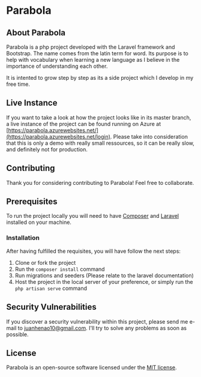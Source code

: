# Parabola


## About Parabola

Parabola is a php project developed with the Laravel framework and Bootstrap. The name comes from the latin term for word. Its purpose is to help with vocabulary when learning a new language as I believe in the importance of understanding each other.

It is intented to grow step by step as its a side project which I develop in my free time.

## Live Instance

If you want to take a look at how the project looks like in its master branch, a live instance of the project can be found running on Azure at [https://parabola.azurewebsites.net/](https://parabola.azurewebsites.net/login). Please take into consideration that this is only a demo with really small ressources, so it can be really slow, and definitely not for production.

## Contributing

Thank you for considering contributing to Parabola! Feel free to collaborate.

## Prerequisites

To run the project locally you will need to have [Composer](https://getcomposer.org/)  and [Laravel](https://laravel.com/docs/5.8/installation) installed on your machine.

### Installation

After having fulfilled the requisites, you will have follow the next steps:

1. Clone or fork the project
2. Run the ```composer install``` command
2. Run migrations and seeders (Please relate to the laravel documentation)
3. Host the project in the local server of your preference, or simply run the ```php artisan serve``` command

## Security Vulnerabilities

If you discover a security vulnerability within this project, please send me e-mail to [juanhenao10@gmail.com](mailto:juanhenao10@gmail.com). I'll try to solve any problems as soon as possible.

## License

Parabola is an open-source software licensed under the [MIT license](https://opensource.org/licenses/MIT).
